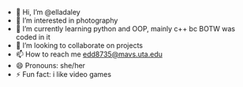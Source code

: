 - 👋 Hi, I’m @elladaley
- 👀 I’m interested in photography
- 🌱 I’m currently learning python and OOP, mainly c++ bc BOTW was coded in it
- 💞️ I’m looking to collaborate on projects
- 📫 How to reach me edd8735@mavs.uta.edu
- 😄 Pronouns: she/her
- ⚡ Fun fact: i like video games

<!---
elladaley/elladaley is a ✨ special ✨ repository because its `README.md` (this file) appears on your GitHub profile.
You can click the Preview link to take a look at your changes.
--->
